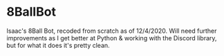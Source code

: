 # 8BallBot
Isaac's 8Ball Bot, recoded from scratch as of 12/4/2020. Will need further improvements as I get better at Python & working with the Discord library, but for what it does it's pretty clean.
